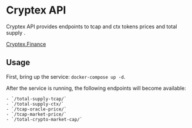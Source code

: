 # Cryptex API
Cryptex API provides endpoints to tcap and ctx tokens prices and total supply .

[Cryptex.Finance](https://cryptex.finance)

## Usage
First, bring up the service: `docker-compose up -d`.

After the service is running, the following endpoints will become available: 
    
    - `/total-supply-tcap/` 
    - `/total-supply-ctx/`
    - `/tcap-oracle-price/`
    - `/tcap-market-price/`
    - `/total-crypto-market-cap/`